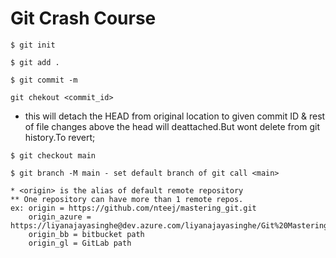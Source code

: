 # Git Crash Course
```
$ git init

$ git add .

$ git commit -m

git chekout <commit_id>
```
* this will detach the HEAD from original location to given commit ID & rest of file changes above the head will deattached.But wont delete from git history.To revert; 
```
$ git checkout main

$ git branch -M main - set default branch of git call <main>

* <origin> is the alias of default remote repository 
** One repository can have more than 1 remote repos.
ex: origin = https://github.com/nteej/mastering_git.git
    origin_azure = https://liyanajayasinghe@dev.azure.com/liyanajayasinghe/Git%20Mastering/_git/Git%20Mastering
    origin_bb = bitbucket path
    origin_gl = GitLab path

```
